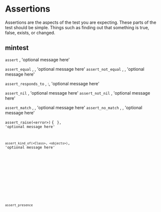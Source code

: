 # Assertions

Assertions are the aspects of the test you are expecting. These parts of the test should be simple. Things such as finding out that something is true, false, exists, or changed.

## mintest

`assert` <conditional>, 'optional message here'

`assert_equal` <expected>, <actual>, 'optional message here'
`assert_not_equal` <expected>, <actual>, 'optional message here'

`assert_responds_to` <object>, :<method>, 'optional message here'

`assert_nil` <object>, 'optional message here'
`assert_not_nil` <object>, 'optional message here'

`assert_match` <pattern>, <string>, 'optional message here'
`assert_no_match` <pattern>, <string>, 'optional message here'

`assert_raise(<error>)` { <code to raise error> }, 'optional message here'

`assert_kind_of(<Class>, <objects>)`, 'optional message here'

`assert_presence` <object>, :<method>


## shoulda

Should cleans up assertion syntax.

Examples

```
should validate_uniquness_of(:name)
should ensure_length_of(:password).is_at_least(5).is_at_most(20)
should validate_numericality_of(:age)

should_not allow_value('blah').for(:email)
should allow_value('a@b.com').for(:email)

should  ensure_inclusion_of(:age).in_range(1..100)
should_not allow_mass_assignment_of(:password)
should belong_to(:<object>)
should validate_acceptance_of(:<method>)
```
